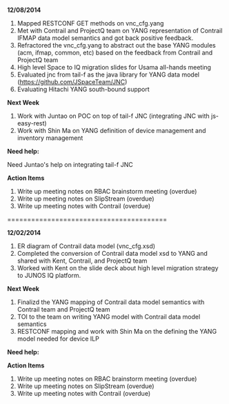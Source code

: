 **12/08/2014**

1. Mapped RESTCONF GET methods on vnc_cfg.yang
2. Met with Contrail and ProjectQ team on YANG representation of Contrail IFMAP data model semantics and got back positive feedback.
3. Refractored the vnc_cfg.yang to abstract out the base YANG modules (acm, ifmap, common, etc) based on the feedback from Contrail and ProjectQ team
4. High level Space to IQ migration slides for Usama all-hands meeting
5. Evaluated jnc from tail-f as the java library for YANG data model (https://github.com/JSpaceTeam/JNC)
6. Evaluating Hitachi YANG south-bound support

**Next Week**

1. Work with Juntao on POC on top of tail-f JNC (integrating JNC with js-easy-rest)
2. Work with Shin Ma on YANG definition of device management and inventory management

**Need help:**

Need Juntao's help on integrating tail-f JNC

**Action Items**

1. Write up meeting notes on RBAC brainstorm meeting (overdue)
2. Write up meeting notes on SlipStream (overdue)
3. Write up meeting notes with Contrail (overdue)

========================================

**12/02/2014**

1. ER diagram of Contrail data model (vnc_cfg.xsd)
2. Completed the conversion of Contrail data model xsd to YANG and shared with Kent, Contrail, and ProjectQ team
3. Worked with Kent on the slide deck about high level migration strategy to JUNOS IQ platform.

**Next Week**

1. Finalizd the YANG mapping of Contrail data model semantics with Contrail team and ProjectQ team
2. TOI to the team on writing YANG model with Contrail data model semantics
3. RESTCONF mapping and work with Shin Ma on the defining the YANG model needed for device ILP

**Need help:**

**Action Items**

1. Write up meeting notes on RBAC brainstorm meeting (overdue)
2. Write up meeting notes on SlipStream (overdue)
3. Write up meeting notes with Contrail (overdue)
